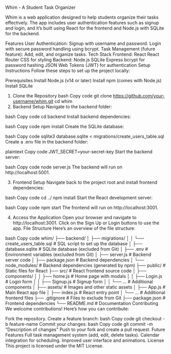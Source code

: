 Whim - A Student Task Organizer

Whim is a web application designed to help students organize their tasks effectively. The app includes user authentication features such as signup and login, and it’s built using React for the frontend and Node.js with SQLite for the backend.

Features
User Authentication:
Signup with username and password.
Login with secure password handling using bcrypt.
Task Management (future feature):
Add, edit, and organize tasks.
Tech Stack
Frontend:
React
React Router
CSS for styling
Backend:
Node.js
SQLite
Express
bcrypt for password hashing
JSON Web Tokens (JWT) for authentication
Setup Instructions
Follow these steps to set up the project locally:

Prerequisites
Install Node.js (v14 or later)
Install npm (comes with Node.js)
Install SQLite
1. Clone the Repository
bash
Copy code
git clone https://github.com/your-username/whim.git
cd whim
2. Backend Setup
Navigate to the backend folder:

bash
Copy code
cd backend
Install backend dependencies:

bash
Copy code
npm install
Create the SQLite database:

bash
Copy code
sqlite3 database.sqlite < migrations/create_users_table.sql
Create a .env file in the backend folder:

plaintext
Copy code
JWT_SECRET=your-secret-key
Start the backend server:

bash
Copy code
node server.js
The backend will run on http://localhost:5001.

3. Frontend Setup
Navigate back to the project root and install frontend dependencies:

bash
Copy code
cd ../
npm install
Start the React development server:

bash
Copy code
npm start
The frontend will run on http://localhost:3001.

4. Access the Application
Open your browser and navigate to http://localhost:3001.
Click on the Sign Up or Login buttons to use the app.
File Structure
Here’s an overview of the file structure:

bash
Copy code
whim/
├── backend/
│   ├── migrations/
│   │   └── create_users_table.sql  # SQL script to set up the database
│   ├── database.sqlite             # SQLite database (excluded from Git)
│   ├── .env                        # Environment variables (excluded from Git)
│   ├── server.js                   # Backend server code
│   ├── package.json                # Backend dependencies
│   └── node_modules/               # Backend dependencies (generated by npm)
├── public/                         # Static files for React
├── src/                            # React frontend source code
│   ├── components/
│   │   ├── home.js                 # Home page with modals
│   │   ├── Login.js                # Login form
│   │   ├── Signup.js               # Signup form
│   │   └── ...                     # Additional components
│   ├── assets/                     # Images and other static assets
│   ├── App.js                      # Main React app file
│   ├── index.js                    # React entry point
│   └── ...                         # Additional frontend files
├── .gitignore                      # Files to exclude from Git
├── package.json                    # Frontend dependencies
└── README.md                       # Documentation
Contributing
We welcome contributions! Here’s how you can contribute:

Fork the repository.
Create a feature branch:
bash
Copy code
git checkout -b feature-name
Commit your changes:
bash
Copy code
git commit -m "Description of changes"
Push to your fork and create a pull request.
Future Features
Full task management system (add, edit, delete tasks).
Calendar integration for scheduling.
Improved user interface and animations.
License
This project is licensed under the MIT License.